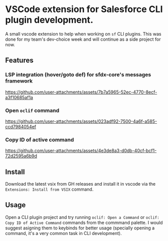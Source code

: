 # VSCode extension for Salesforce CLI plugin development.

A small vscode extension to help when working on `sf` CLI plugins.
This was done for my team's dev-choice week and will continue as a side project for now.

## Features

### LSP integration (hover/goto def) for sfdx-core's messages framework

https://github.com/user-attachments/assets/7b7a5965-52ec-4770-8ecf-a3f10685af1a

### Open `oclif` command

https://github.com/user-attachments/assets/023adf92-7500-4a6f-a585-ccd7984054ef

### Copy ID of active command

https://github.com/user-attachments/assets/4e3de8a3-d0db-40cf-bcf1-72d2595a6b9d


## Install
Download the latest vsix from GH releases and install it in vscode via the `Extensions: Install from VSIX` command.

## Usage
Open a CLI plugin project and try running `oclif: Open a Command` or `oclif: Copy ID of Active Command` commands from the commmand palette.
I would suggest asigning them to keybinds for better usage (specially opening a command, it's a very common task in CLI development).
